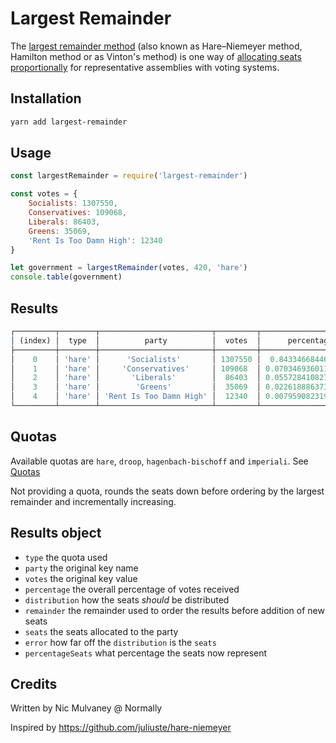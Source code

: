 # Largest Remainder

The [largest remainder method](https://en.wikipedia.org/wiki/Largest_remainder_method) (also known as Hare–Niemeyer method, Hamilton method or as Vinton's method) is one way of [allocating seats proportionally](<https://en.wikipedia.org/wiki/Apportionment_(politics)>) for representative assemblies with voting systems.

## Installation

```bash
yarn add largest-remainder
```

## Usage

```js
const largestRemainder = require('largest-remainder')

const votes = {
	Socialists: 1307550,
	Conservatives: 109068,
	Liberals: 86403,
	Greens: 35069,
	'Rent Is Too Damn High': 12340
}

let government = largestRemainder(votes, 420, 'hare')
console.table(government)
```

## Results

```js
┌─────────┬────────┬─────────────────────────┬─────────┬──────────────────────┬────────────────────┬─────────────────────┬───────┬─────────────────────┬──────────────────────┐
│ (index) │  type  │          party          │  votes  │      percentage      │    distribution    │      remainder      │ seats │        error        │   percentageSeats    │
├─────────┼────────┼─────────────────────────┼─────────┼──────────────────────┼────────────────────┼─────────────────────┼───────┼─────────────────────┼──────────────────────┤
│    0    │ 'hare' │      'Socialists'       │ 1307550 │  0.8433466844681798  │ 354.2056074766355  │ 0.20560747663552092 │  354  │ 0.20560747663552092 │  0.8428571428571429  │
│    1    │ 'hare' │     'Conservatives'     │ 109068  │ 0.07034693601130008  │ 29.545713124746037 │ 0.5457131247460367  │  30   │ 0.4542868752539633  │ 0.07142857142857142  │
│    2    │ 'hare' │       'Liberals'        │  86403  │ 0.055728410827963856 │ 23.40593254774482  │ 0.40593254774481835 │  23   │ 0.40593254774481835 │ 0.05476190476190476  │
│    3    │ 'hare' │        'Greens'         │  35069  │ 0.022618886373457686 │ 9.499932276852228  │ 0.49993227685222763 │  10   │ 0.5000677231477724  │ 0.023809523809523808 │
│    4    │ 'hare' │ 'Rent Is Too Damn High' │  12340  │ 0.007959082319098573 │ 3.342814574021401  │ 0.34281457402140036 │   3   │ 0.3428145740214008  │ 0.007142857142857143 │
└─────────┴────────┴─────────────────────────┴─────────┴──────────────────────┴────────────────────┴─────────────────────┴───────┴─────────────────────┴──────────────────────┘
```

## Quotas

Available quotas are `hare`, `droop`, `hagenbach-bischoff` and `imperiali`. See [Quotas](https://en.wikipedia.org/wiki/Largest_remainder_method#Quotas)

Not providing a quota, rounds the seats down before ordering by the largest remainder and incrementally increasing.

## Results object

- `type` the quota used
- `party` the original key name
- `votes` the original key value
- `percentage` the overall percentage of votes received
- `distribution` how the seats _should_ be distributed
- `remainder` the remainder used to order the results before addition of new seats
- `seats` the seats allocated to the party
- `error` how far off the `distribution` is the `seats`
- `percentageSeats` what percentage the seats now represent

## Credits

Written by Nic Mulvaney @ Normally

Inspired by https://github.com/juliuste/hare-niemeyer
